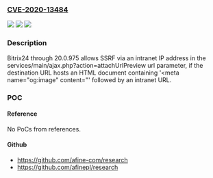 ### [CVE-2020-13484](https://cve.mitre.org/cgi-bin/cvename.cgi?name=CVE-2020-13484)
![](https://img.shields.io/static/v1?label=Product&message=n%2Fa&color=blue)
![](https://img.shields.io/static/v1?label=Version&message=n%2Fa&color=blue)
![](https://img.shields.io/static/v1?label=Vulnerability&message=n%2Fa&color=brighgreen)

### Description

Bitrix24 through 20.0.975 allows SSRF via an intranet IP address in the services/main/ajax.php?action=attachUrlPreview url parameter, if the destination URL hosts an HTML document containing '<meta name="og:image" content="' followed by an intranet URL.

### POC

#### Reference
No PoCs from references.

#### Github
- https://github.com/afine-com/research
- https://github.com/afinepl/research

